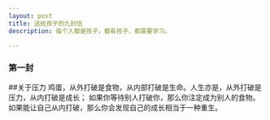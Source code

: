 ```yaml
---
layout: post
title: 送给孩子的九封信
description: 每个人都是孩子，都有孩子，都需要学习。

---
```


### 第一封
##关于压力
    鸡蛋，从外打破是食物，从内部打破是生命。人生亦是，从外打破是压力，从内打破是成长；
如果你等待别人打破你，那么你注定成为别人的食物。如果能让自己从内打破，那么你会发现自己的成长相当于一种重生。

